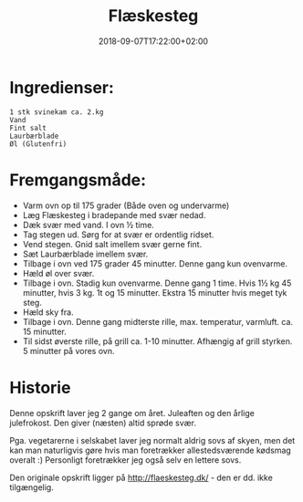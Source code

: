 ﻿---
title: "Flæskesteg"
date: 2018-09-07T17:22:00+02:00
draft: false
---
# Ingredienser:

	1 stk svinekam ca. 2.kg
	Vand
	Fint salt
	Laurbærblade
	Øl (Glutenfri)

# Fremgangsmåde:

* Varm ovn op til 175 grader (Både oven og undervarme)
* Læg Flæskesteg i bradepande med svær nedad.
* Dæk svær med vand. I ovn ½ time.
* Tag stegen ud. Sørg for at svær er ordentlig ridset.
* Vend stegen. Gnid salt imellem svær gerne fint. 
* Sæt Laurbærblade imellem svær.
* Tilbage i ovn ved 175 grader 45 minutter. Denne gang kun ovenvarme.
* Hæld øl over svær.
* Tilbage i ovn. Stadig kun ovenvarme. Denne gang 1 time. Hvis 1½ kg 45 minutter, hvis 3 kg. 1t og 15 minutter. Ekstra 15 minutter hvis meget tyk steg.
* Hæld sky fra.
* Tilbage i ovn. Denne gang midterste rille, max. temperatur, varmluft. ca. 15 minutter.
* Til sidst øverste rille, på grill ca. 1-10 minutter. Afhængig af grill styrken. 5 minutter på vores ovn.

# Historie

Denne opskrift laver jeg 2 gange om året. Juleaften og den årlige julefrokost. Den giver (næsten) altid sprøde svær.

Pga. vegetarerne i selskabet laver jeg normalt aldrig sovs af skyen, men det kan man naturligvis gøre hvis man foretrækker allestedsværende kødsmag overalt :) Personligt foretrækker jeg også selv en lettere sovs.

Den originale opskrift ligger på http://flaeskesteg.dk/ - den er dd. ikke tilgængelig. 

